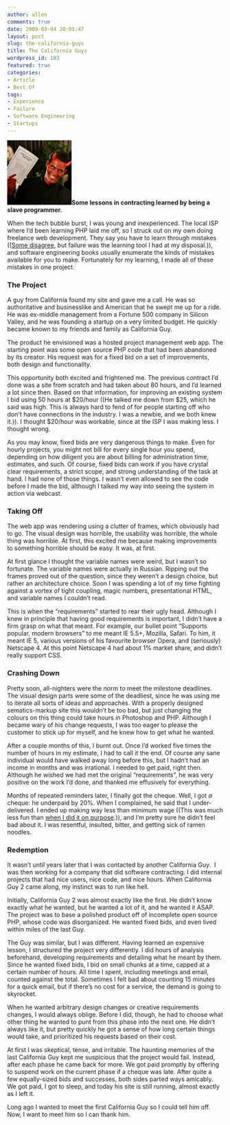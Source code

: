 ```yaml
---
author: allen
comments: true
date: 2009-03-04 20:01:47
layout: post
slug: the-california-guys
title: The California Guys
wordpress_id: 103
featured: true
categories:
- Article
- Best Of
tags:
- Experience
- Failure
- Software Engineering
- Startups
---
```


![](/images/wp-uploads/2009/02/devil.png)**Some lessons in contracting learned by being a slave programmer.**

When the tech bubble burst, I was young and inexperienced. The local ISP where I’d been learning PHP laid me off, so I struck out on my own doing freelance web development. They say you have to learn through mistakes (([Some disagree](http://www.37signals.com/svn/posts/1555-learning-from-failure-is-overrated), but failure was the learning tool I had at my disposal.)), and software engineering books usually enumerate the kinds of mistakes available for you to make. Fortunately for my learning, I made all of these mistakes in one project.

<!-- more -->


### **The Project**


A guy from California found my site and gave me a call. He was so authoritative and businesslike and American that he swept me up for a ride. He was ex-middle management from a Fortune 500 company in Silicon Valley, and he was founding a startup on a very limited budget. He quickly became known to my friends and family as California Guy.

The product he envisioned was a hosted project management web app. The starting point was some open source PHP code that had been abandoned by its creator. His request was for a fixed bid on a set of improvements, both design and functionality.

This opportunity both excited and frightened me. The previous contract I’d done was a site from scratch and had taken about 80 hours, and I’d learned a lot since then. Based on that information, for improving an existing system I bid using 50 hours at $20/hour ((He talked me down from $25, which he said was high. This is always hard to fend of for people starting off who don't have connections in the industry. I was a newbie, and we both knew it.)). I thought $20/hour was workable, since at the ISP I was making less. I thought wrong.

As you may know, fixed bids are very dangerous things to make. Even for hourly projects, you might not bill for every single hour you spend, depending on how diligent you are about billing for administration time, estimates, and such. Of course, fixed bids can work if you have crystal clear requirements, a strict scope, and strong understanding of the task at hand. I had none of those things. I wasn’t even allowed to see the code before I made the bid, although I talked my way into seeing the system in action via webcast.


### **Taking Off**


The web app was rendering using a clutter of frames, which obviously had to go. The visual design was horrible, the usability was horrible, the whole thing was horrible. At first, this excited me because making improvements to something horrible should be easy. It was, at first.

At first glance I thought the variable names were weird, but I wasn’t so fortunate. The variable names were actually in Russian. Ripping out the frames proved out of the question, since they weren’t a design choice, but rather an architecture choice. Soon I was spending a lot of my time fighting against a vortex of tight coupling, magic numbers, presentational HTML, and variable names I couldn’t read.

This is when the “requirements” started to rear their ugly head. Although I knew in principle that having good requirements is important, I didn’t have a firm grasp on what that meant. For example, our bullet point “Supports popular, modern browsers” to me meant IE 5.5+, Mozilla, Safari. To him, it meant IE 5, various versions of his favourite browser Opera, and (seriously) Netscape 4. At this point Netscape 4 had about 1% market share, and didn’t really support CSS.


### **Crashing Down**


Pretty soon, all-nighters were the norm to meet the milestone deadlines. The visual design parts were some of the deadliest, since he was using me to iterate all sorts of ideas and approaches. With a properly designed sematics-markup site this wouldn’t be too bad, but just changing the colours on this thing could take hours in Photoshop and PHP. Although I became wary of his change requests, I was too eager to please the customer to stick up for myself, and he knew how to get what he wanted.

After a couple months of this, I burnt out. Once I’d worked five times the number of hours in my estimate, I had to call it the end. Of course any sane individual would have walked away long before this, but I hadn’t had an income in months and was irrational. I needed to get paid, right then. Although he wished we had met the original “requirements”, he was very positive on the work I’d done, and thanked me effusively for everything.

Months of repeated reminders later, I finally got the cheque. Well, I got _a_ cheque: he underpaid by 20%. When I complained, he said that I under-delivered. I ended up making way less than minimum wage ((This was much less fun than [when I did it on purpose](http://www.antipode.ca/2006/fantasytech-3-goto-fun/).)), and I’m pretty sure he didn’t feel bad about it. I was resentful, insulted, bitter, and getting sick of ramen noodles.


### **Redemption**


It wasn’t until years later that I was contacted by another California Guy.  I was then working for a company that did software contracting. I did internal projects that had nice users, nice code, and nice hours. When California Guy 2 came along, my instinct was to run like hell.

Initially, California Guy 2 was almost exactly like the first. He didn’t know exactly what he wanted, but he wanted a lot of it, and he wanted it ASAP. The project was to base a polished product off of incomplete open source PHP, whose code was disorganized. He wanted fixed bids, and even lived within miles of the last Guy.

The Guy was similar, but I was different. Having learned an expensive lesson, I structured the project very differently. I did hours of analysis beforehand, developing requirements and detailing what he meant by them. Since he wanted fixed bids, I bid on small chunks at a time, capped at a certain number of hours. All time I spent, including meetings and email, counted against the total. Sometimes I felt bad about counting 15 minutes for a quick email, but if there’s no cost for a service, the demand is going to skyrocket.

When he wanted arbitrary design changes or creative requirements changes, I would always oblige. Before I did, though, he had to choose what other thing he wanted to punt from this phase into the next one. He didn’t always like it, but pretty quickly he got a sense of how long certain things would take, and prioritized his requests based on their cost.

At first I was skeptical, tense, and irritable. The haunting memories of the last California Guy kept me suspicious that the project would fail. Instead, after each phase he came back for more. We got paid promptly by offering to suspend work on the current phase if a cheque was late. After quite a few equally-sized bids and successes, both sides parted ways amicably. We got paid, I got to sleep, and today his site is still running, almost exactly as I left it.

Long ago I wanted to meet the first California Guy so I could tell him off. Now, I want to meet him so I can thank him.
